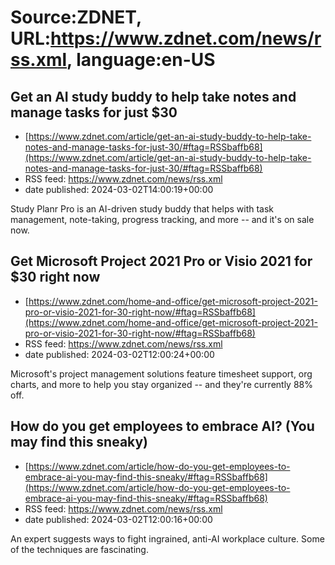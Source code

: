 # Source:ZDNET, URL:https://www.zdnet.com/news/rss.xml, language:en-US

## Get an AI study buddy to help take notes and manage tasks for just $30
 - [https://www.zdnet.com/article/get-an-ai-study-buddy-to-help-take-notes-and-manage-tasks-for-just-30/#ftag=RSSbaffb68](https://www.zdnet.com/article/get-an-ai-study-buddy-to-help-take-notes-and-manage-tasks-for-just-30/#ftag=RSSbaffb68)
 - RSS feed: https://www.zdnet.com/news/rss.xml
 - date published: 2024-03-02T14:00:19+00:00

Study Planr Pro is an AI-driven study buddy that helps with task management, note-taking, progress tracking, and more -- and it's on sale now.

## Get Microsoft Project 2021 Pro or Visio 2021 for $30 right now
 - [https://www.zdnet.com/home-and-office/get-microsoft-project-2021-pro-or-visio-2021-for-30-right-now/#ftag=RSSbaffb68](https://www.zdnet.com/home-and-office/get-microsoft-project-2021-pro-or-visio-2021-for-30-right-now/#ftag=RSSbaffb68)
 - RSS feed: https://www.zdnet.com/news/rss.xml
 - date published: 2024-03-02T12:00:24+00:00

Microsoft's project management solutions feature timesheet support, org charts, and more to help you stay organized -- and they're currently 88% off.

## How do you get employees to embrace AI? (You may find this sneaky)
 - [https://www.zdnet.com/article/how-do-you-get-employees-to-embrace-ai-you-may-find-this-sneaky/#ftag=RSSbaffb68](https://www.zdnet.com/article/how-do-you-get-employees-to-embrace-ai-you-may-find-this-sneaky/#ftag=RSSbaffb68)
 - RSS feed: https://www.zdnet.com/news/rss.xml
 - date published: 2024-03-02T12:00:16+00:00

An expert suggests ways to fight ingrained, anti-AI workplace culture. Some of the techniques are fascinating.

